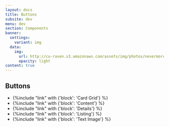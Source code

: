 ```yaml
---
layout: docs
title: Buttons
subsite: dev
menu: dev
section: Components
banner:
  settings:
    variant: img
  data:
    img:
      url: http://cu-raven.s3.amazonaws.com/assets/img/photos/nevermore.jpg
      opacity: light
content: true
---
```

## Buttons

- {%include "link" with {'block': 'Card Grid'} %}
- {%include "link" with {'block': 'Content'} %}
- {%include "link" with {'block': 'Details'} %}
- {%include "link" with {'block': 'Listing'} %}
- {%include "link" with {'block': 'Text Image'} %}
